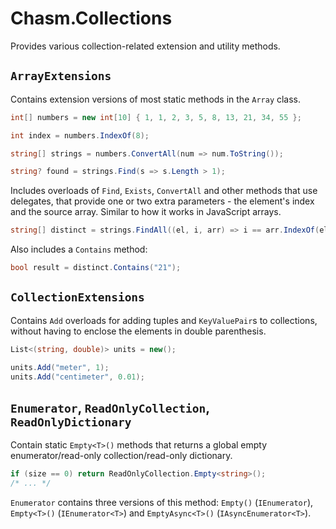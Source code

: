 # Chasm.Collections

Provides various collection-related extension and utility methods.

## `ArrayExtensions`

Contains extension versions of most static methods in the `Array` class.

```cs
int[] numbers = new int[10] { 1, 1, 2, 3, 5, 8, 13, 21, 34, 55 };

int index = numbers.IndexOf(8);

string[] strings = numbers.ConvertAll(num => num.ToString());

string? found = strings.Find(s => s.Length > 1);
```

Includes overloads of `Find`, `Exists`, `ConvertAll` and other methods that use delegates, that provide one or two extra parameters - the element's index and the source array. Similar to how it works in JavaScript arrays.

```cs
string[] distinct = strings.FindAll((el, i, arr) => i == arr.IndexOf(el));
```

Also includes a `Contains` method:

```cs
bool result = distinct.Contains("21");
```

## `CollectionExtensions`

Contains `Add` overloads for adding tuples and `KeyValuePair`s to collections, without having to enclose the elements in double parenthesis.

```cs
List<(string, double)> units = new();

units.Add("meter", 1);
units.Add("centimeter", 0.01);
```

## `Enumerator`, `ReadOnlyCollection`, `ReadOnlyDictionary`

Contain static `Empty<T>()` methods that returns a global empty enumerator/read-only collection/read-only dictionary.

```cs
if (size == 0) return ReadOnlyCollection.Empty<string>();
/* ... */
```

`Enumerator` contains three versions of this method: `Empty()` (`IEnumerator`), `Empty<T>()` (`IEnumerator<T>`) and `EmptyAsync<T>()` (`IAsyncEnumerator<T>`).
